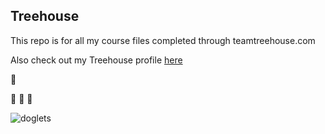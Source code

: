 ## Treehouse

This repo is for all my course files completed through teamtreehouse.com

Also check out my Treehouse profile [here](www.abc.com)

:tada:

:dog: :dog: :dog:

![doglets](https://user-images.githubusercontent.com/32077165/42832942-d1ec209c-89c0-11e8-9a23-38d657d69774.jpg)
